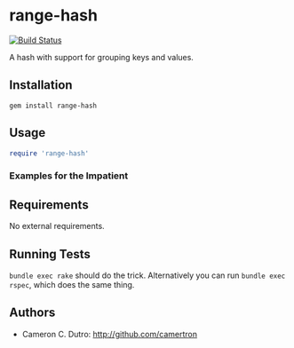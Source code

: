 range-hash
=================

[![Build Status](https://travis-ci.org/camertron/json-write-stream.svg?branch=master)](http://travis-ci.org/camertron/json-write-stream)

A hash with support for grouping keys and values.

## Installation

`gem install range-hash`

## Usage

```ruby
require 'range-hash'
```

### Examples for the Impatient

## Requirements

No external requirements.

## Running Tests

`bundle exec rake` should do the trick. Alternatively you can run `bundle exec rspec`, which does the same thing.

## Authors

* Cameron C. Dutro: http://github.com/camertron
